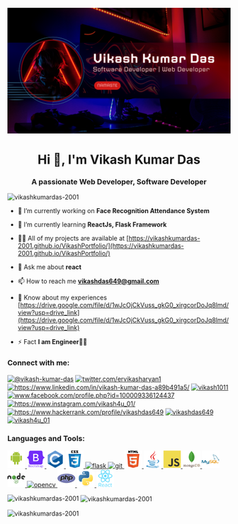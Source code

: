 ![logo](https://github.com/VikashKumarDas-2001/VikashKumarDas-2001/blob/main/Blue%20And%20Red%20Futuristic%20Game%20YouTube%20Channel%20Art.png)
<h1 align="center">Hi 👋, I'm Vikash Kumar Das</h1>
<h3 align="center">A passionate Web Developer, Software Developer</h3>

<p align="left"> <img src="[https://komarev.com/ghpvc/?username=vikashkumardas-2001&label=Profile%20views&color=0e75b6&style=flat](https://github.com/VikashKumarDas-2001/VikashKumarDas-2001/blob/main/readme.gif)" alt="vikashkumardas-2001" /> </p>

- 🔭 I’m currently working on **Face Recognition Attendance System**

- 🌱 I’m currently learning **ReactJs, Flask Framework**

- 👨‍💻 All of my projects are available at [https://vikashkumardas-2001.github.io/VikashPortfolio/](https://vikashkumardas-2001.github.io/VikashPortfolio/)

- 💬 Ask me about **react**

- 📫 How to reach me **vikashdas649@gmail.com**

- 📄 Know about my experiences [https://drive.google.com/file/d/1wJcOjCkVuss_gkG0_xirgcorDoJq8lmd/view?usp=drive_link](https://drive.google.com/file/d/1wJcOjCkVuss_gkG0_xirgcorDoJq8lmd/view?usp=drive_link)

- ⚡ Fact **I am Engineer🧑‍💻**

<h3 align="left">Connect with me:</h3>
<p align="left">
<a href="https://codepen.io/@vikash-kumar-das" target="blank"><img align="center" src="https://raw.githubusercontent.com/rahuldkjain/github-profile-readme-generator/master/src/images/icons/Social/codepen.svg" alt="@vikash-kumar-das" height="30" width="40" /></a>
<a href="https://twitter.com/twitter.com/ervikasharyan1" target="blank"><img align="center" src="https://raw.githubusercontent.com/rahuldkjain/github-profile-readme-generator/master/src/images/icons/Social/twitter.svg" alt="twitter.com/ervikasharyan1" height="30" width="40" /></a>
<a href="https://linkedin.com/in/https://www.linkedin.com/in/vikash-kumar-das-a89b491a5/" target="blank"><img align="center" src="https://raw.githubusercontent.com/rahuldkjain/github-profile-readme-generator/master/src/images/icons/Social/linked-in-alt.svg" alt="https://www.linkedin.com/in/vikash-kumar-das-a89b491a5/" height="30" width="40" /></a>
<a href="https://kaggle.com/vikash1011" target="blank"><img align="center" src="https://raw.githubusercontent.com/rahuldkjain/github-profile-readme-generator/master/src/images/icons/Social/kaggle.svg" alt="vikash1011" height="30" width="40" /></a>
<a href="https://fb.com/www.facebook.com/profile.php?id=100009336124437" target="blank"><img align="center" src="https://raw.githubusercontent.com/rahuldkjain/github-profile-readme-generator/master/src/images/icons/Social/facebook.svg" alt="www.facebook.com/profile.php?id=100009336124437" height="30" width="40" /></a>
<a href="https://instagram.com/https://www.instagram.com/vikash4u_01/" target="blank"><img align="center" src="https://raw.githubusercontent.com/rahuldkjain/github-profile-readme-generator/master/src/images/icons/Social/instagram.svg" alt="https://www.instagram.com/vikash4u_01/" height="30" width="40" /></a>
<a href="https://www.hackerrank.com/https://www.hackerrank.com/profile/vikashdas649" target="blank"><img align="center" src="https://raw.githubusercontent.com/rahuldkjain/github-profile-readme-generator/master/src/images/icons/Social/hackerrank.svg" alt="https://www.hackerrank.com/profile/vikashdas649" height="30" width="40" /></a>
<a href="https://auth.geeksforgeeks.org/user/vikashdas649" target="blank"><img align="center" src="https://raw.githubusercontent.com/rahuldkjain/github-profile-readme-generator/master/src/images/icons/Social/geeks-for-geeks.svg" alt="vikashdas649" height="30" width="40" /></a>
<a href="https://discord.gg/vikash4u_01" target="blank"><img align="center" src="https://raw.githubusercontent.com/rahuldkjain/github-profile-readme-generator/master/src/images/icons/Social/discord.svg" alt="vikash4u_01" height="30" width="40" /></a>
</p>

<h3 align="left">Languages and Tools:</h3>
<p align="left"> <a href="https://developer.android.com" target="_blank" rel="noreferrer"> <img src="https://raw.githubusercontent.com/devicons/devicon/master/icons/android/android-original-wordmark.svg" alt="android" width="40" height="40"/> </a> <a href="https://getbootstrap.com" target="_blank" rel="noreferrer"> <img src="https://raw.githubusercontent.com/devicons/devicon/master/icons/bootstrap/bootstrap-plain-wordmark.svg" alt="bootstrap" width="40" height="40"/> </a> <a href="https://www.cprogramming.com/" target="_blank" rel="noreferrer"> <img src="https://raw.githubusercontent.com/devicons/devicon/master/icons/c/c-original.svg" alt="c" width="40" height="40"/> </a> <a href="https://www.w3schools.com/css/" target="_blank" rel="noreferrer"> <img src="https://raw.githubusercontent.com/devicons/devicon/master/icons/css3/css3-original-wordmark.svg" alt="css3" width="40" height="40"/> </a> <a href="https://flask.palletsprojects.com/" target="_blank" rel="noreferrer"> <img src="https://www.vectorlogo.zone/logos/pocoo_flask/pocoo_flask-icon.svg" alt="flask" width="40" height="40"/> </a> <a href="https://git-scm.com/" target="_blank" rel="noreferrer"> <img src="https://www.vectorlogo.zone/logos/git-scm/git-scm-icon.svg" alt="git" width="40" height="40"/> </a> <a href="https://www.w3.org/html/" target="_blank" rel="noreferrer"> <img src="https://raw.githubusercontent.com/devicons/devicon/master/icons/html5/html5-original-wordmark.svg" alt="html5" width="40" height="40"/> </a> <a href="https://www.java.com" target="_blank" rel="noreferrer"> <img src="https://raw.githubusercontent.com/devicons/devicon/master/icons/java/java-original.svg" alt="java" width="40" height="40"/> </a> <a href="https://developer.mozilla.org/en-US/docs/Web/JavaScript" target="_blank" rel="noreferrer"> <img src="https://raw.githubusercontent.com/devicons/devicon/master/icons/javascript/javascript-original.svg" alt="javascript" width="40" height="40"/> </a> <a href="https://www.mongodb.com/" target="_blank" rel="noreferrer"> <img src="https://raw.githubusercontent.com/devicons/devicon/master/icons/mongodb/mongodb-original-wordmark.svg" alt="mongodb" width="40" height="40"/> </a> <a href="https://www.mysql.com/" target="_blank" rel="noreferrer"> <img src="https://raw.githubusercontent.com/devicons/devicon/master/icons/mysql/mysql-original-wordmark.svg" alt="mysql" width="40" height="40"/> </a> <a href="https://nodejs.org" target="_blank" rel="noreferrer"> <img src="https://raw.githubusercontent.com/devicons/devicon/master/icons/nodejs/nodejs-original-wordmark.svg" alt="nodejs" width="40" height="40"/> </a> <a href="https://opencv.org/" target="_blank" rel="noreferrer"> <img src="https://www.vectorlogo.zone/logos/opencv/opencv-icon.svg" alt="opencv" width="40" height="40"/> </a> <a href="https://www.php.net" target="_blank" rel="noreferrer"> <img src="https://raw.githubusercontent.com/devicons/devicon/master/icons/php/php-original.svg" alt="php" width="40" height="40"/> </a> <a href="https://www.python.org" target="_blank" rel="noreferrer"> <img src="https://raw.githubusercontent.com/devicons/devicon/master/icons/python/python-original.svg" alt="python" width="40" height="40"/> </a> <a href="https://reactjs.org/" target="_blank" rel="noreferrer"> <img src="https://raw.githubusercontent.com/devicons/devicon/master/icons/react/react-original-wordmark.svg" alt="react" width="40" height="40"/> </a> </p>

<p><img align="left" src="https://github-readme-stats.vercel.app/api/top-langs?username=vikashkumardas-2001&show_icons=true&locale=en&layout=compact" alt="vikashkumardas-2001" /></p>

<p>&nbsp;<img align="center" src="https://github-readme-stats.vercel.app/api?username=vikashkumardas-2001&show_icons=true&locale=en" alt="vikashkumardas-2001" /></p>

<p><img align="center" src="https://github-readme-streak-stats.herokuapp.com/?user=vikashkumardas-2001&" alt="vikashkumardas-2001" /></p>
